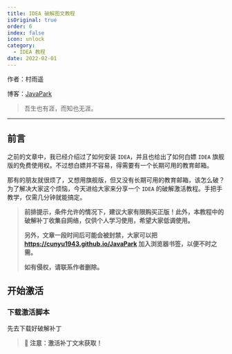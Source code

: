 ```yaml
---
title: IDEA 破解图文教程
isOriginal: true
order: 6
index: false
icon: unlock
category:
  - IDEA 教程
date: 2022-02-01
---
```


作者：村雨遥

博客：[JavaPark](https://cunyu1943.github.io/JavaPark)

> 吾生也有涯，而知也无涯。

---

## 前言

之前的文章中，我已经介绍过了如何安装 `IDEA`，并且也给出了如何白嫖 `IDEA` 旗舰版的免费使用权。不过想白嫖并不容易，得需要有一个长期可用的教育邮箱。

那有的朋友就很烦了，又想用旗舰版，但又没有长期可用的教育邮箱，该怎么破？为了解决大家这个烦恼，今天进给大家来分享一个 `IDEA` 的破解激活教程。手把手教学，仅需几分钟就能搞定。

> **前排提示，条件允许的情况下，建议大家有限购买正版！此外，本教程中的破解补丁收集自网络，仅供个人学习使用，希望大家低调使用。**
>
> **另外，文章一段时间后可能会被封禁，大家可以把 https://cunyu1943.github.io/JavaPark 加入浏览器书签，以便不时之需。**
>
> **如有侵权，请联系作者删除。**

## 开始激活

### 下载激活脚本

先去下载好破解补丁

> **🏁 注意：激活补丁文末获取！**